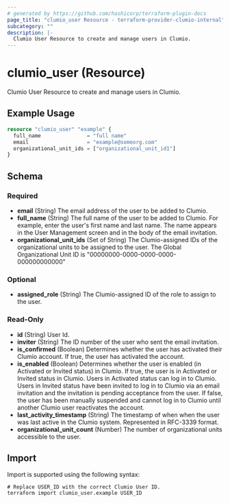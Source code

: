 ```yaml
---
# generated by https://github.com/hashicorp/terraform-plugin-docs
page_title: "clumio_user Resource - terraform-provider-clumio-internal"
subcategory: ""
description: |-
  Clumio User Resource to create and manage users in Clumio.
---
```


# clumio_user (Resource)

Clumio User Resource to create and manage users in Clumio.

## Example Usage

```terraform
resource "clumio_user" "example" {
  full_name               = "full name"
  email                   = "example@someorg.com"
  organizational_unit_ids = ["organizational_unit_id1"]
}
```

<!-- schema generated by tfplugindocs -->
## Schema

### Required

- **email** (String) The email address of the user to be added to Clumio.
- **full_name** (String) The full name of the user to be added to Clumio. For example, enter the user's first name and last name. The name appears in the User Management screen and in the body of the email invitation.
- **organizational_unit_ids** (Set of String) The Clumio-assigned IDs of the organizational units to be assigned to the user. The Global Organizational Unit ID is "00000000-0000-0000-0000-000000000000"

### Optional

- **assigned_role** (String) The Clumio-assigned ID of the role to assign to the user.

### Read-Only

- **id** (String) User Id.
- **inviter** (String) The ID number of the user who sent the email invitation.
- **is_confirmed** (Boolean) Determines whether the user has activated their Clumio account. If true, the user has activated the account.
- **is_enabled** (Boolean) Determines whether the user is enabled (in Activated or Invited status) in Clumio. If true, the user is in Activated or Invited status in Clumio. Users in Activated status can log in to Clumio. Users in Invited status have been invited to log in to Clumio via an email invitation and the invitation is pending acceptance from the user. If false, the user has been manually suspended and cannot log in to Clumio until another Clumio user reactivates the account.
- **last_activity_timestamp** (String) The timestamp of when when the user was last active in the Clumio system. Represented in RFC-3339 format.
- **organizational_unit_count** (Number) The number of organizational units accessible to the user.

## Import

Import is supported using the following syntax:

```shell
# Replace USER_ID with the correct Clumio User ID.
terraform import clumio_user.example USER_ID
```
